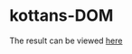 # kottans-DOM
The result can be viewed [here](https://yuliiadd.github.io/kottans-DOM/ "Result on Pages")
